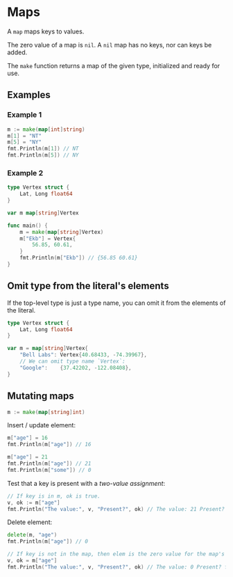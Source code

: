 # Maps

A `map` maps keys to values.

The zero value of a map is `nil`. A `nil` map has no keys, nor can keys be added.

The `make` function returns a map of the given type, initialized and ready for use.

## Examples

### Example 1

```go
m := make(map[int]string)
m[1] = "NT"
m[5] = "NY"
fmt.Println(m[1]) // NT
fmt.Println(m[5]) // NY
```

### Example 2

```go
type Vertex struct {
	Lat, Long float64
}

var m map[string]Vertex

func main() {
	m = make(map[string]Vertex)
	m["Ekb"] = Vertex{
		56.85, 60.61,
	}
	fmt.Println(m["Ekb"]) // {56.85 60.61}
}
```

## Omit type from the literal's elements

If the top-level type is just a type name, you can omit it from the elements of the literal.

```go
type Vertex struct {
	Lat, Long float64
}

var m = map[string]Vertex{
	"Bell Labs": Vertex{40.68433, -74.39967},
	// We can omit type name `Vertex`:
	"Google":    {37.42202, -122.08408},
}
```

## Mutating maps

```go
m := make(map[string]int)
```

Insert / update element:

```go
m["age"] = 16
fmt.Println(m["age"]) // 16

m["age"] = 21
fmt.Println(m["age"]) // 21
fmt.Println(m["some"]) // 0
```

Test that a key is present with a *two-value assignment*:

```go
// If key is in m, ok is true. 
v, ok := m["age"]
fmt.Println("The value:", v, "Present?", ok) // The value: 21 Present? true
```

Delete element:

```go
delete(m, "age")
fmt.Println(m["age"]) // 0

// If key is not in the map, then elem is the zero value for the map's element type.
v, ok = m["age"]
fmt.Println("The value:", v, "Present?", ok) // The value: 0 Present? false
```
